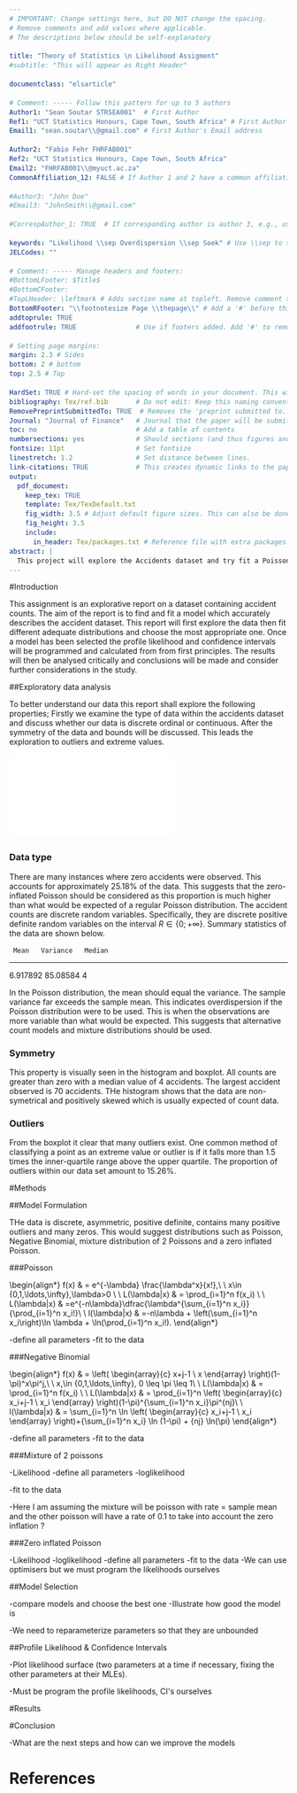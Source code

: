 ```yaml
---
# IMPORTANT: Change settings here, but DO NOT change the spacing. 
# Remove comments and add values where applicable. 
# The descriptions below should be self-explanatory

title: "Theory of Statistics \n Likelihood Assigment"
#subtitle: "This will appear as Right Header"

documentclass: "elsarticle"

# Comment: ----- Follow this pattern for up to 5 authors
Author1: "Sean Soutar STRSEA001"  # First Author
Ref1: "UCT Statistics Honours, Cape Town, South Africa" # First Author's Affiliation
Email1: "sean.soutar\\@gmail.com" # First Author's Email address

Author2: "Fabio Fehr FHRFAB001"
Ref2: "UCT Statistics Honours, Cape Town, South Africa"
Email2: "FHRFAB001\\@myuct.ac.za"
CommonAffiliation_12: FALSE # If Author 1 and 2 have a common affiliation. Works with _13, _23, etc.

#Author3: "John Doe"
#Email3: "JohnSmith\\@gmail.com"

#CorrespAuthor_1: TRUE  # If corresponding author is author 3, e.g., use CorrespAuthor_3: TRUE

keywords: "Likelihood \\sep Overdispersion \\sep Soek" # Use \\sep to separate
JELCodes: ""

# Comment: ----- Manage headers and footers:
#BottomLFooter: $Title$
#BottomCFooter:
#TopLHeader: \leftmark # Adds section name at topleft. Remove comment to add it.
BottomRFooter: "\\footnotesize Page \\thepage\\" # Add a '#' before this line to remove footer.
addtoprule: TRUE
addfootrule: TRUE               # Use if footers added. Add '#' to remove line.

# Setting page margins:
margin: 2.3 # Sides
bottom: 2 # bottom
top: 2.5 # Top

HardSet: TRUE # Hard-set the spacing of words in your document. This will stop LaTeX squashong text to fit on pages, e.g. This is done by hard-setting the spacing dimensions. Set to FALSE if you want LaTeX to optimize this for your paper. 
bibliography: Tex/ref.bib       # Do not edit: Keep this naming convention and location.
RemovePreprintSubmittedTo: TRUE  # Removes the 'preprint submitted to...' at bottom of titlepage
Journal: "Journal of Finance"   # Journal that the paper will be submitting to, if RemovePreprintSubmittedTo is set to TRUE.
toc: no                         # Add a table of contents
numbersections: yes             # Should sections (and thus figures and tables) be numbered?
fontsize: 11pt                  # Set fontsize
linestretch: 1.2                # Set distance between lines.
link-citations: TRUE            # This creates dynamic links to the papers in reference list.
output:
  pdf_document:
    keep_tex: TRUE
    template: Tex/TexDefault.txt
    fig_width: 3.5 # Adjust default figure sizes. This can also be done in the chunks of the text.
    fig_height: 3.5
    include:
      in_header: Tex/packages.txt # Reference file with extra packages
abstract: |
  This project will explore the Accidents dataset and try fit a Poisson, Negative Binomial, Mixture of 2 Poissons and zero inflated Poisson models to the data. The model with the strongest support will be chosen and discussed. Profile likelihoods and confidence intervals for the parameters will be found and displayed of the chosen model.
---
```


<!-- First: Set your default preferences for chunk options: -->

<!-- If you want a chunk's code to be printed, set echo = TRUE. message = FALSE stops R printing ugly package loading details in your final paper too. I also suggest setting warning = FALSE and checking for warnings in R, else you might find ugly warnings in your paper. -->



#Introduction

This assignment is an explorative report on a dataset containing accident counts. The aim of the report is to find and fit a model which accurately describes the accident dataset. This report will first explore the data then fit different adequate distributions and choose the most appropriate one. Once a model has been selected the profile likelihood and confidence intervals will be programmed and calculated from from first principles. The results will then be analysed critically and conclusions will be made and consider further considerations in the study.

##Exploratory data analysis

To better understand our data this report shall explore the following properties; Firstly we examine the type of data within the accidents dataset and discuss whether our data is discrete ordinal or continuous. After the symmetry of the data and bounds will be discussed. This leads the exploration to outliers and extreme values.

![](likelihood_files/figure-latex/unnamed-chunk-1-1.pdf)<!-- --> 

### Data type
There are many instances where zero accidents were observed. This accounts for approximately 25.18% of the data. This suggests that the zero-inflated Poisson should be considered as this proportion is much higher than what would be expected of a regular Poisson distribution. The accident counts are discrete random variables. Specifically, they are discrete positive definite random variables on the interval $R \in \{0;+ \infty\}$. 
Summary statistics of the data are shown below.


     Mean   Variance   Median
---------  ---------  -------
 6.917892   85.08584        4

In the Poisson distribution, the mean should equal the variance. The sample variance far exceeds the sample mean. This indicates overdispersion if the Poisson distribution were to be used. This is when the observations are more variable than what would be expected. This suggests that alternative count models and mixture distributions should be used. 


### Symmetry
This property is visually seen in the histogram and boxplot. All counts are greater than zero with a median value of 4 accidents. The largest accident observed is 70 accidents. THe histogram shows that the data are non-symetrical and positively skewed which is usually expected of count data.

### Outliers
From the boxplot it clear that many outliers exist. One common method of classifying a point as an extreme value or outlier is if it falls more than 1.5 times the inner-quartile range above the upper quartile. The proportion of outliers within our data set amount to 15.26%.




#Methods 

##Model Formulation

THe data is discrete, asymmetric, positive definite, contains many positive outliers and many zeros. This would suggest distributions such as Poisson, Negative Binomial, mixture distribution of 2 Poissons and a zero inflated Poisson. 

###Poisson 

\begin{align*} 
f(x) & = e^{-\lambda} \frac{\lambda^x}{x!},\ \ x\in \{0,1,\ldots,\infty\},\lambda>0 \\
\\
L(\lambda|x) & = \prod_{i=1}^n f(x_i) \\
\\
L(\lambda|x) & =e^{-n\lambda}\dfrac{\lambda^{\sum_{i=1}^n x_i}}{\prod_{i=1}^n x_i!}\\
\\
l(\lambda|x) & =-n\lambda +  \left(\sum_{i=1}^n x_i\right)\ln \lambda + \ln(\prod_{i=1}^n x_i!).
\end{align*}

-define all parameters
-fit to the data

###Negative Binomial


\begin{align*}
f(x) & = \left( \begin{array}{c}
x+j-1  \\
x  \end{array} \right)(1-\pi)^x\pi^j,\ \ x,\in \{0,1,\ldots,\infty\}, 0 \leq \pi \leq 1\\
\\
L(\lambda|x) & = \prod_{i=1}^n f(x_i) \\
\\
L(\lambda|x) & = \prod_{i=1}^n \left( \begin{array}{c}
x_i+j-1  \\
x_i  \end{array} \right)(1-\pi)^{\sum_{i=1}^n x_i}\pi^{nj}\\
\\
l(\lambda|x) & = \sum_{i=1}^n \ln \left( \begin{array}{c}
x_i+j-1  \\
x_i  \end{array} \right)+{\sum_{i=1}^n x_i} \ln (1-\pi) + {nj} \ln(\pi)
\end{align*}

-define all parameters
-fit to the data

###Mixture of 2 poissons

-Likelihood 
-define all parameters
-loglikelihood

-fit to the data

-Here I am assuming the mixture will be poisson with rate = sample mean and the other poisson will have a rate of 0.1 to take into account the zero inflation ? 

###Zero inflated Poisson

-Likelihood 
-loglikelihood
-define all parameters
-fit to the data
-We can use optimisers but we must program the likelihoods ourselves

##Model Selection

-compare models and choose the best one
-Illustrate how good the model is 

-We need to reparameterize parameters so that they are unbounded

##Profile Likelihood & Confidence Intervals

-Plot likelihood surface (two parameters at a time if necessary, fixing the
other parameters at their MLEs).

-Must be program the profile likelihoods, CI's ourselves

#Results 

#Conclusion

-What are the next steps and how can we improve the models

<!-- Make title of bibliography here: -->
<!-- \newpage -->
# References  
